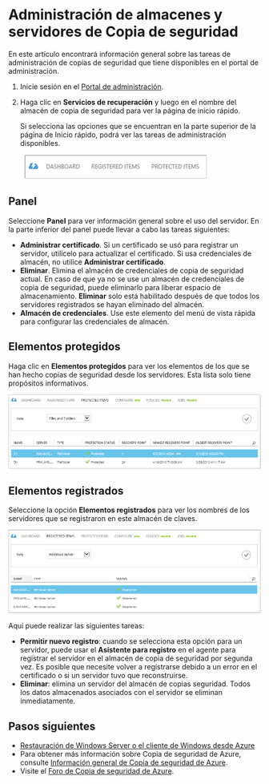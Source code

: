 <properties
	pageTitle="Administración de almacenes y servidores de la Copia de seguridad de Azure | Microsoft Azure"
	description="Use este tutorial para aprender a administrar almacenes y servidores de Copia de seguridad de Azure."
	services="backup"
	documentationCenter=""
	authors="aashishr"
	manager="jwhit"
	editor="tysonn"/>

<tags
	ms.service="backup"
	ms.workload="storage-backup-recovery"
	ms.tgt_pltfrm="na"
	ms.devlang="na"
	ms.topic="article"
	ms.date="12/15/2015"
	ms.author="jimpark; aashishr; giridham"/>


# Administración de almacenes y servidores de Copia de seguridad
En este artículo encontrará información general sobre las tareas de administración de copias de seguridad que tiene disponibles en el portal de administración.

1. Inicie sesión en el [Portal de administración](https://manage.windowsazure.com).
2. Haga clic en **Servicios de recuperación** y luego en el nombre del almacén de copia de seguridad para ver la página de inicio rápido.

    Si selecciona las opciones que se encuentran en la parte superior de la página de Inicio rápido, podrá ver las tareas de administración disponibles.

    ![Elementos protegidos](./media/backup-azure-manage-windows-server/RS_tabs.png)

## Panel
Seleccione **Panel** para ver información general sobre el uso del servidor. En la parte inferior del panel puede llevar a cabo las tareas siguientes:

- **Administrar certificado**. Si un certificado se usó para registrar un servidor, utilícelo para actualizar el certificado. Si usa credenciales de almacén, no utilice **Administrar certificado**.
- **Eliminar**. Elimina el almacén de credenciales de copia de seguridad actual. En caso de que ya no se use un almacén de credenciales de copia de seguridad, puede eliminarlo para liberar espacio de almacenamiento. **Eliminar** solo está habilitado después de que todos los servidores registrados se hayan eliminado del almacén.
- **Almacén de credenciales**. Use este elemento del menú de vista rápida para configurar las credenciales de almacén.

## Elementos protegidos
Haga clic en **Elementos protegidos** para ver los elementos de los que se han hecho copias de seguridad desde los servidores. Esta lista solo tiene propósitos informativos.

![Elementos protegidos](./media/backup-azure-manage-windows-server/RS_protecteditems.png)

## Elementos registrados
Seleccione la opción **Elementos registrados** para ver los nombres de los servidores que se registraron en este almacén de claves.

![Servidor eliminado](./media/backup-azure-manage-windows-server/RS_deletedserver.png)

Aquí puede realizar las siguientes tareas:

- **Permitir nuevo registro**: cuando se selecciona esta opción para un servidor, puede usar el **Asistente para registro** en el agente para registrar el servidor en el almacén de copia de seguridad por segunda vez. Es posible que necesite volver a registrarse debido a un error en el certificado o si un servidor tuvo que reconstruirse.
- **Eliminar**: elimina un servidor del almacén de copias seguridad. Todos los datos almacenados asociados con el servidor se eliminan inmediatamente.

## Pasos siguientes
- [Restauración de Windows Server o el cliente de Windows desde Azure](backup-azure-restore-windows-server.md)
- Para obtener más información sobre Copia de seguridad de Azure, consulte [Información general de Copia de seguridad de Azure](backup-introduction-to-azure-backup.md).
- Visite el [Foro de Copia de seguridad de Azure](http://go.microsoft.com/fwlink/p/?LinkId=290933).

<!---HONumber=AcomDC_1217_2015-->